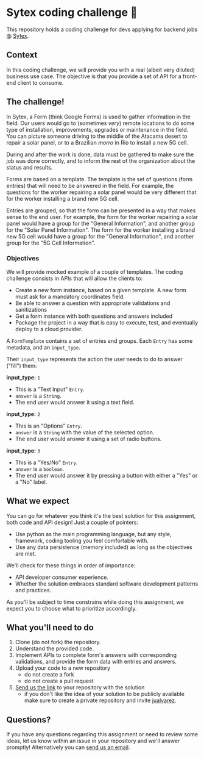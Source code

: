 # Sytex coding challenge 🎯

This repository holds a coding challenge for devs applying for backend jobs @ [Sytex](https://sytex.io).

## Context

In this coding challenge, we will provide you with a real (albeit very diluted) business use case. The objective is that you provide a set of API for a front-end client to consume.

## The challenge!

In Sytex, a Form (think Google Forms) is used to gather information in the field. Our users would go to (sometimes *very*) remote locations to do some type of installation, improvements, upgrades or maintenance in the field. You can picture someone driving to the middle of the Atacama desert to repair a solar panel, or to a Brazilian *morro* in Rio to install a new 5G cell.

During and after the work is done, data must be gathered to make sure the job was done correctly, and to inform the rest of the organization about the status and results.

Forms are based on a template. The template is the set of questions (form entries) that will need to be answered in the field. For example, the questions for the worker repairing a solar panel would be very different that for the worker installing a brand new 5G cell.

Entries are grouped, so that the form can be presented in a way that makes sense to the end user. For example, the form for the worker repairing a solar panel would have a group for the "General Information", and another group for the "Solar Panel Information". The form for the worker installing a brand new 5G cell would have a group for the "General Information", and another group for the "5G Cell Information".

### Objectives
We will provide mocked example of a couple of templates. The coding challenge consists in APIs that will allow the clients to:

- Create a new form instance, based on a given template. A new form must ask for a mandatory coordinates field.
- Be able to answer a question with appropriate validations and sanitizations
- Get a form instance with both questions and answers included
- Package the project in a way that is easy to execute, test, and eventually deploy to a cloud provider.

A `FormTemplate` contains a set of entries and groups. Each `Entry` has some metadata, and an `input_type`.

Their `input_type` represents the action the user needs to do to answer ("fill") them:

**input_type:** `1`
- This is a "Text Input" `Entry`. 
- `answer` is a `String`.
- The end user would answer it using a text field.

**input_type:** `2`
- This is an "Options" `Entry`. 
- `answer` is a `String` with the value of the selected option.
- The end user would answer it using a set of radio buttons.

**input_type:** `3`
- This is a "Yes/No" `Entry`. 
- `answer` is a `boolean`.
- The end user would answer it by pressing a button with either a "Yes" or a "No" label.

## What we expect

You can go for whatever you think it's the best solution for this assignment, both code and API design! Just a couple of pointers:

- Use python as the main programming language, but any style, framework, coding tooling you feel comfortable with.
- Use any data persistence (memory included) as long as the objectives are met.

We'll check for these things in order of importance:

- API developer consumer experience.
- Whether the solution embraces standard software development patterns and practices. 

As you'll be subject to time constrains while doing this assignment, we expect you to choose what to prioritize accordingly.

## What you'll need to do

1. Clone (do not fork) the repository.
2. Understand the provided code.
3. Implement APIs to complete form's answers with corresponding validations, and provide the form data with entries and answers.
4. Upload your code to a new repository 
    - do not create a fork
    - do not create a pull request
5. [Send us the link](mailto:juan@sytex.io) to your repository with the solution
    - if you don't like the idea of your solution to be publicly available make sure to create a private repository and invite [jualvarez](https://github.com/jualvarez).
    
## Questions?

If you have any questions regarding this assignment or need to review some ideas, let us know within an issue in your repository and we'll answer promptly! Alternatively you can [send us an email](mailto:juan@sytex.io).
